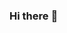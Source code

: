 ### Hi there :wave:

<!--
**ayush9304/ayush9304** is a ✨ _special_ ✨ repository because its `README.md` (this file) appears on your GitHub profile.

Here are some ideas to get you started:

- 🔭 I’m currently working on ...
- 🌱 I’m currently learning ...
- 👯 I’m looking to collaborate on ...
- 🤔 I’m looking for help with ...
- 💬 Ask me about ...
- 📫 How to reach me: ...
- 😄 Pronouns: ...
- ⚡ Fun fact: ...
-->
<!-- 
![Ayush's GitHub stats](https://github-readme-stats.vercel.app/api?username=ayush9304&count_private=true&show_icons=true&theme=tokyonight)


![Top Langs](https://github-readme-stats.vercel.app/api/top-langs/?username=ayush9304&langs_count=10&show_icons=true&theme=tokyonight&layout=compact) -->
